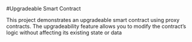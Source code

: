 #Upgradeable Smart Contract

This project demonstrates an upgradeable smart contract using proxy contracts. 
The upgradeability feature allows you to modify the contract’s logic without affecting its existing state or data
